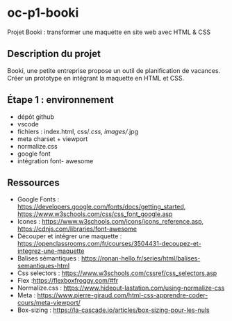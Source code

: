 # oc-p1-booki
Projet Booki : transformer une maquette en site web avec HTML &amp; CSS

## Description du projet
Booki, une petite entreprise propose un outil de planification de vacances. Créer un prototype en intégrant la maquette en HTML et CSS.

## Étape 1 : environnement
- dépôt github
- vscode
- fichiers : index.html, css/*.css, images/*.jpg
- meta charset + viewport
- normalize.css
- google font
- intégration font- awesome

## Ressources
- Google Fonts : https://developers.google.com/fonts/docs/getting_started, https://www.w3schools.com/css/css_font_google.asp
- Icones : https://www.w3schools.com/icons/icons_reference.asp, https://cdnjs.com/libraries/font-awesome
- Découper et intégrer une maquette : https://openclassrooms.com/fr/courses/3504431-decoupez-et-integrez-une-maquette
- Balises sémantiques : https://ronan-hello.fr/series/html/balises-semantiques-html
- Css selectors : https://www.w3schools.com/cssref/css_selectors.asp
- Flex :https://flexboxfroggy.com/#fr
- Normalize.css : https://www.hideout-lastation.com/using-normalize-css
- Meta : https://www.pierre-giraud.com/html-css-apprendre-coder-cours/meta-viewport/
- Box-sizing : https://la-cascade.io/articles/box-sizing-pour-les-nuls